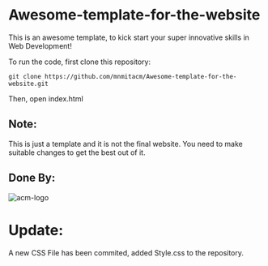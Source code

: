 # Awesome-template-for-the-website
This is an awesome template, to kick start your super innovative skills in Web Development! 

To run the code, first clone this repository:

`git clone https://github.com/mnmitacm/Awesome-template-for-the-website.git`

Then, open index.html 


## Note:

This is just a template and it is not the final website. You need to make suitable changes to get the best out of it.


## Done By:

![acm-logo](https://user-images.githubusercontent.com/25868040/31444390-c0aa36d0-aeb9-11e7-8cb6-630dda3e1a71.png)



# Update:

A new CSS File has been commited, added Style.css to the repository. 
